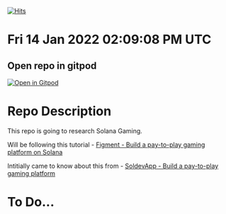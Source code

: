 [![Hits](https://hits.seeyoufarm.com/api/count/incr/badge.svg?url=https%3A%2F%2Fgithub.com%2Fmorektz%2FFigmentPtpGameSolanaGaming&count_bg=%233E065F&title_bg=%23000000&icon=riotgames.svg&icon_color=%23E7E7E7&title=hits&edge_flat=false)](https://hits.seeyoufarm.com)

# Fri 14 Jan 2022 02:09:08 PM UTC

## Open repo in gitpod 
[![Open in Gitpod](https://gitpod.io/button/open-in-gitpod.svg)](https://github.com/morektz/FigmentPtpGameSolanaGaming)

# Repo Description 

This repo is going to research Solana Gaming. 

Will be following this tutorial  -  [Figment - Build a pay-to-play gaming platform on Solana](https://learn.figment.io/tutorials/pay-to-play-gaming-on-solana)

Intitially came to know about this from - [SoldevApp - Build a pay-to-play gaming platform](https://soldev.app/library/tutorials/1pnewKJ7g)

# To Do... 